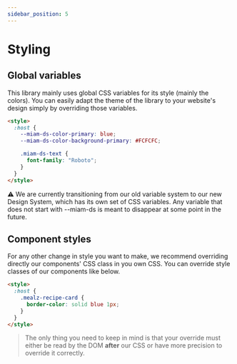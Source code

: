 ```yaml
---
sidebar_position: 5
---
```


# Styling

## Global variables

This library mainly uses global CSS variables for its style (mainly the colors). You can easily adapt the theme of the library to your website's design simply by overriding those variables.

```html
<style>
  :host {
    --miam-ds-color-primary: blue;
    --miam-ds-color-background-primary: #FCFCFC;

    .miam-ds-text {
      font-family: "Roboto";
    }
  }
</style>
```

:warning: We are currently transitioning from our old variable system to our new Design System, which has its own set of CSS variables. Any variable that does not start with --miam-ds is meant to disappear at some point in the future.


## Component styles

For any other change in style you want to make, we recommend overriding directly our components' CSS class in you own CSS. You can override style classes of our components like below.

```html
<style>
  :host {
    .mealz-recipe-card {
      border-color: solid blue 1px;
    }
  }
</style>
```

> The only thing you need to keep in mind is that your override must either be read by the DOM **after** our CSS or have more precision to override it correctly.
